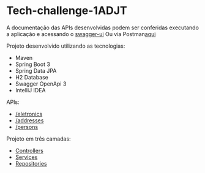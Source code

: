 # Tech-challenge-1ADJT

A documentação das APIs desenvolvidas podem ser conferidas executando a aplicação e acessando o [swagger-ui](http://localhost:8080/swagger-ui/index.html)
Ou via Postman[aqui](https://github.com/renatofilippelli/tech-challange-1ADJT/blob/main/src/main/resources/tech-challenge-1ADJT.postman_collection)

Projeto desenvolvido utilizando as tecnologias:
* Maven
* Spring Boot 3
* Spring Data JPA
* H2 Database
* Swagger OpenApi 3
* IntelliJ IDEA

APIs:
* [/eletronics](https://github.com/otavioprado/fiap-tech-challenge-eletro/blob/main/src/main/java/br/com/fiap/challengeeletro/controller/EletrodomesticosController.java)
* [/addresses](https://github.com/otavioprado/fiap-tech-challenge-eletro/blob/main/src/main/java/br/com/fiap/challengeeletro/controller/EnderecosController.java)
* [/persons](https://github.com/otavioprado/fiap-tech-challenge-eletro/blob/main/src/main/java/br/com/fiap/challengeeletro/controller/PessoasController.java)

Projeto em três camadas:
* [Controllers](https://github.com/otavioprado/fiap-tech-challenge-eletro/tree/main/src/main/java/br/com/fiap/challengeeletro/controller)
* [Services](https://github.com/otavioprado/fiap-tech-challenge-eletro/tree/main/src/main/java/br/com/fiap/challengeeletro/service)
* [Repositories](https://github.com/otavioprado/fiap-tech-challenge-eletro/tree/main/src/main/java/br/com/fiap/challengeeletro/repository)
